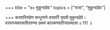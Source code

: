 +++
title = "४० मुकुन्ददेवः"
topics = ["राजा", "मुकुन्ददेवः"]

+++
करवारिरुहेण सन्धुनाने तरवारिं नृपतौ मुकुन्ददेवे।  
वरयन्त्यमरावतीतरुण्यः प्रथमं काञ्चनपारिजातमालाः॥ 111 ॥  